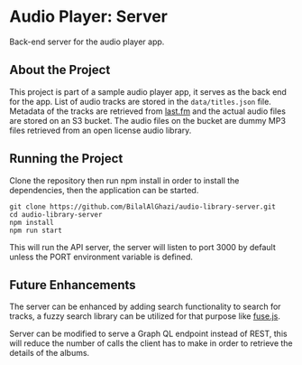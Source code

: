 # Audio Player: Server
Back-end server for the audio player app.

## About the Project

This project is part of a sample audio player app, it serves as the back end for the app. List of audio tracks are stored in the `data/titles.json` file. Metadata of the tracks are retrieved from [last.fm](https://www.last.fm) and the actual audio files are stored on an S3 bucket.
The audio files on the bucket are dummy MP3 files retrieved from an open license audio library.

## Running the Project

Clone the repository then run npm install in order to install the dependencies, then the application can be started.

```shell
git clone https://github.com/BilalAlGhazi/audio-library-server.git
cd audio-library-server
npm install
npm run start
```

This will run the API server, the server will listen to port 3000 by default unless the PORT environment variable is defined.

## Future Enhancements

The server can be enhanced by adding search functionality to search for tracks, a fuzzy search library can be utilized for that purpose like [fuse.js](http://fusejs.io/).

Server can be modified to serve a Graph QL endpoint instead of REST, this will reduce the number of calls the client has to make in order to retrieve the details of the albums.